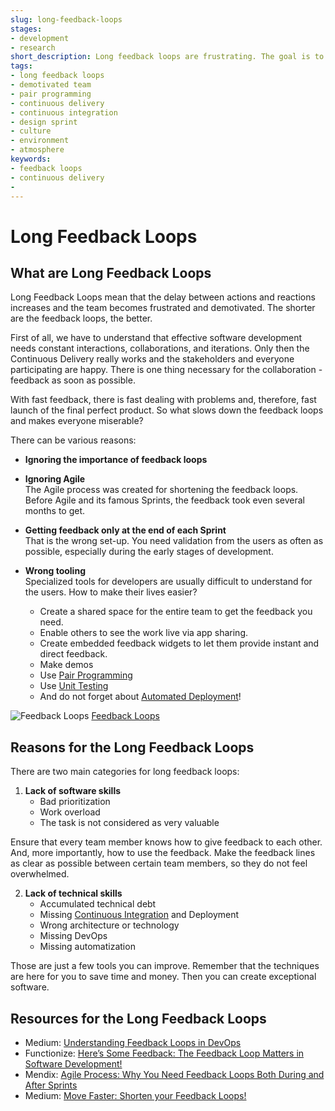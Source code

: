```yaml
---
slug: long-feedback-loops
stages:
- development
- research
short_description: Long feedback loops are frustrating. The goal is to make them as short as possible using the correct tooling and motivating the team. Ensure that every team member understands why are the feedback loops important.
tags:
- long feedback loops
- demotivated team
- pair programming
- continuous delivery
- continuous integration
- design sprint
- culture
- environment
- atmosphere
keywords:
- feedback loops
- continuous delivery
-
---
```

# Long Feedback Loops

## What are Long Feedback Loops

Long Feedback Loops mean that the delay between actions and reactions increases and the team becomes frustrated and demotivated. The shorter are the feedback loops, the better.

First of all, we have to understand that effective software development needs constant interactions, collaborations, and iterations. Only then the Continuous Delivery really works and the stakeholders and everyone participating are happy. There is one thing necessary for the collaboration - feedback as soon as possible.

With fast feedback, there is fast dealing with problems and, therefore, fast launch of the final perfect product. So what slows down the feedback loops and makes everyone miserable?

There can be various reasons:

- **Ignoring the importance of feedback loops**
- **Ignoring Agile**  
  The Agile process was created for shortening the feedback loops. Before Agile and its famous Sprints, the feedback took even several months to get.
- **Getting feedback only at the end of each Sprint**  
   That is the wrong set-up. You need validation from the users as often as possible, especially during the early stages of development.
- **Wrong tooling**  
   Specialized tools for developers are usually difficult to understand for the users. How to make their lives easier?

   - Create a shared space for the entire team to get the feedback you need.
   - Enable others to see the work live via app sharing.
   - Create embedded feedback widgets to let them provide instant and direct feedback.
   - Make demos
   - Use [Pair Programming](/practices/pair-programming)
   - Use [Unit Testing](/practices/unit-testing)
   - And do not forget about [Automated Deployment](/practices/automated-deployment)!

![Feedback Loops](/files/feedback-loops.png)
[Feedback Loops](https://medium.com/@iauro/move-faster-shorten-your-feedback-loops-eb00329f531)

## Reasons for the Long Feedback Loops

There are two main categories for long feedback loops:

1. **Lack of software skills**
   - Bad prioritization
   - Work overload
   - The task is not considered as very valuable

Ensure that every team member knows how to give feedback to each other. And, more importantly, how to use the feedback. Make the feedback lines as clear as possible between certain team members, so they do not feel overwhelmed.

2. **Lack of technical skills**
   - Accumulated technical debt
   - Missing [Continuous Integration](/practices/continuous-integration) and Deployment
   - Wrong architecture or technology
   - Missing DevOps
   - Missing automatization

Those are just a few tools you can improve. Remember that the techniques are here for you to save time and money. Then you can create exceptional software.

## Resources for the Long Feedback Loops

- Medium: [Understanding Feedback Loops in DevOps](https://medium.com/@antweiss/understanding-feedback-loops-in-devops-e93b92b74bd1)
- Functionize: [Here’s Some Feedback: The Feedback Loop Matters in Software Development!](https://www.functionize.com/blog/heres-some-feedback-the-feedback-loop-matters-in-software-development/)
- Mendix: [Agile Process: Why You Need Feedback Loops Both During and After Sprints](https://www.mendix.com/blog/agile-process-why-you-need-feedback-loops-both-during-and-after-sprints/)
- Medium: [Move Faster: Shorten your Feedback Loops!](https://medium.com/@iauro/move-faster-shorten-your-feedback-loops-eb00329f531)
